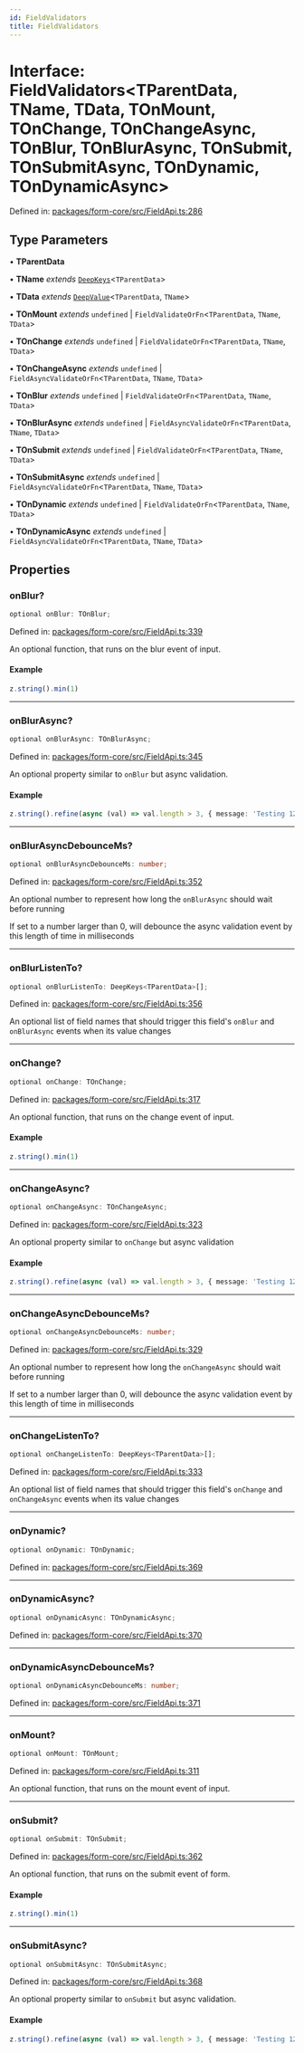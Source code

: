 ```yaml
---
id: FieldValidators
title: FieldValidators
---
```


<!-- DO NOT EDIT: this page is autogenerated from the type comments -->

# Interface: FieldValidators\<TParentData, TName, TData, TOnMount, TOnChange, TOnChangeAsync, TOnBlur, TOnBlurAsync, TOnSubmit, TOnSubmitAsync, TOnDynamic, TOnDynamicAsync\>

Defined in: [packages/form-core/src/FieldApi.ts:286](https://github.com/ws-rush/form/blob/main/packages/form-core/src/FieldApi.ts#L286)

## Type Parameters

• **TParentData**

• **TName** *extends* [`DeepKeys`](../../type-aliases/deepkeys.md)\<`TParentData`\>

• **TData** *extends* [`DeepValue`](../../type-aliases/deepvalue.md)\<`TParentData`, `TName`\>

• **TOnMount** *extends* `undefined` \| `FieldValidateOrFn`\<`TParentData`, `TName`, `TData`\>

• **TOnChange** *extends* `undefined` \| `FieldValidateOrFn`\<`TParentData`, `TName`, `TData`\>

• **TOnChangeAsync** *extends* `undefined` \| `FieldAsyncValidateOrFn`\<`TParentData`, `TName`, `TData`\>

• **TOnBlur** *extends* `undefined` \| `FieldValidateOrFn`\<`TParentData`, `TName`, `TData`\>

• **TOnBlurAsync** *extends* `undefined` \| `FieldAsyncValidateOrFn`\<`TParentData`, `TName`, `TData`\>

• **TOnSubmit** *extends* `undefined` \| `FieldValidateOrFn`\<`TParentData`, `TName`, `TData`\>

• **TOnSubmitAsync** *extends* `undefined` \| `FieldAsyncValidateOrFn`\<`TParentData`, `TName`, `TData`\>

• **TOnDynamic** *extends* `undefined` \| `FieldValidateOrFn`\<`TParentData`, `TName`, `TData`\>

• **TOnDynamicAsync** *extends* `undefined` \| `FieldAsyncValidateOrFn`\<`TParentData`, `TName`, `TData`\>

## Properties

### onBlur?

```ts
optional onBlur: TOnBlur;
```

Defined in: [packages/form-core/src/FieldApi.ts:339](https://github.com/ws-rush/form/blob/main/packages/form-core/src/FieldApi.ts#L339)

An optional function, that runs on the blur event of input.

#### Example

```ts
z.string().min(1)
```

***

### onBlurAsync?

```ts
optional onBlurAsync: TOnBlurAsync;
```

Defined in: [packages/form-core/src/FieldApi.ts:345](https://github.com/ws-rush/form/blob/main/packages/form-core/src/FieldApi.ts#L345)

An optional property similar to `onBlur` but async validation.

#### Example

```ts
z.string().refine(async (val) => val.length > 3, { message: 'Testing 123' })
```

***

### onBlurAsyncDebounceMs?

```ts
optional onBlurAsyncDebounceMs: number;
```

Defined in: [packages/form-core/src/FieldApi.ts:352](https://github.com/ws-rush/form/blob/main/packages/form-core/src/FieldApi.ts#L352)

An optional number to represent how long the `onBlurAsync` should wait before running

If set to a number larger than 0, will debounce the async validation event by this length of time in milliseconds

***

### onBlurListenTo?

```ts
optional onBlurListenTo: DeepKeys<TParentData>[];
```

Defined in: [packages/form-core/src/FieldApi.ts:356](https://github.com/ws-rush/form/blob/main/packages/form-core/src/FieldApi.ts#L356)

An optional list of field names that should trigger this field's `onBlur` and `onBlurAsync` events when its value changes

***

### onChange?

```ts
optional onChange: TOnChange;
```

Defined in: [packages/form-core/src/FieldApi.ts:317](https://github.com/ws-rush/form/blob/main/packages/form-core/src/FieldApi.ts#L317)

An optional function, that runs on the change event of input.

#### Example

```ts
z.string().min(1)
```

***

### onChangeAsync?

```ts
optional onChangeAsync: TOnChangeAsync;
```

Defined in: [packages/form-core/src/FieldApi.ts:323](https://github.com/ws-rush/form/blob/main/packages/form-core/src/FieldApi.ts#L323)

An optional property similar to `onChange` but async validation

#### Example

```ts
z.string().refine(async (val) => val.length > 3, { message: 'Testing 123' })
```

***

### onChangeAsyncDebounceMs?

```ts
optional onChangeAsyncDebounceMs: number;
```

Defined in: [packages/form-core/src/FieldApi.ts:329](https://github.com/ws-rush/form/blob/main/packages/form-core/src/FieldApi.ts#L329)

An optional number to represent how long the `onChangeAsync` should wait before running

If set to a number larger than 0, will debounce the async validation event by this length of time in milliseconds

***

### onChangeListenTo?

```ts
optional onChangeListenTo: DeepKeys<TParentData>[];
```

Defined in: [packages/form-core/src/FieldApi.ts:333](https://github.com/ws-rush/form/blob/main/packages/form-core/src/FieldApi.ts#L333)

An optional list of field names that should trigger this field's `onChange` and `onChangeAsync` events when its value changes

***

### onDynamic?

```ts
optional onDynamic: TOnDynamic;
```

Defined in: [packages/form-core/src/FieldApi.ts:369](https://github.com/ws-rush/form/blob/main/packages/form-core/src/FieldApi.ts#L369)

***

### onDynamicAsync?

```ts
optional onDynamicAsync: TOnDynamicAsync;
```

Defined in: [packages/form-core/src/FieldApi.ts:370](https://github.com/ws-rush/form/blob/main/packages/form-core/src/FieldApi.ts#L370)

***

### onDynamicAsyncDebounceMs?

```ts
optional onDynamicAsyncDebounceMs: number;
```

Defined in: [packages/form-core/src/FieldApi.ts:371](https://github.com/ws-rush/form/blob/main/packages/form-core/src/FieldApi.ts#L371)

***

### onMount?

```ts
optional onMount: TOnMount;
```

Defined in: [packages/form-core/src/FieldApi.ts:311](https://github.com/ws-rush/form/blob/main/packages/form-core/src/FieldApi.ts#L311)

An optional function, that runs on the mount event of input.

***

### onSubmit?

```ts
optional onSubmit: TOnSubmit;
```

Defined in: [packages/form-core/src/FieldApi.ts:362](https://github.com/ws-rush/form/blob/main/packages/form-core/src/FieldApi.ts#L362)

An optional function, that runs on the submit event of form.

#### Example

```ts
z.string().min(1)
```

***

### onSubmitAsync?

```ts
optional onSubmitAsync: TOnSubmitAsync;
```

Defined in: [packages/form-core/src/FieldApi.ts:368](https://github.com/ws-rush/form/blob/main/packages/form-core/src/FieldApi.ts#L368)

An optional property similar to `onSubmit` but async validation.

#### Example

```ts
z.string().refine(async (val) => val.length > 3, { message: 'Testing 123' })
```
